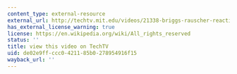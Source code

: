 ```yaml
---
content_type: external-resource
external_url: http://techtv.mit.edu/videos/21338-briggs-rauscher-reaction
has_external_license_warning: true
license: https://en.wikipedia.org/wiki/All_rights_reserved
status: ''
title: view this video on TechTV
uid: de02e9ff-ccc0-4211-85b0-278954916f15
wayback_url: ''
---
```

